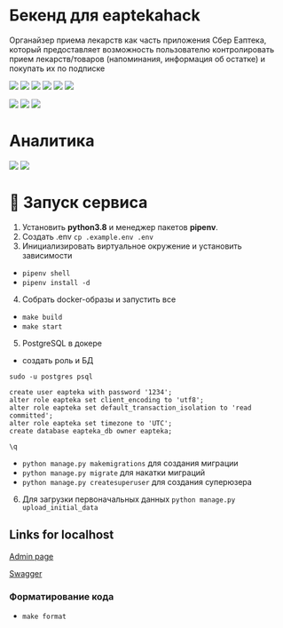 # Бекенд для eaptekahack

Органайзер приема лекарств как часть приложения Сбер Еаптека, который предоставляет возможность пользователю контролировать прием лекарств/товаров (напоминания, информация об остатке) и покупать их по подписке


![](https://img.shields.io/badge/python-black)
![](https://img.shields.io/badge/django-black)
![](https://img.shields.io/badge/drf-black)
![](https://img.shields.io/badge/postgres-black)
![](https://img.shields.io/badge/celery-black)
![](https://img.shields.io/badge/redis-black)

[![](https://img.shields.io/badge/code%20style-black-000000.svg)](https://github.com/psf/black)
![](https://img.shields.io/badge/code_style-isort-black)
![](https://img.shields.io/badge/code_style-flake8-black)

# Аналитика

[![](https://img.shields.io/badge/Miro-UserStory_Map-00000.svg)](https://miro.com/app/board/o9J_lBnpZfM=/)
[![](https://img.shields.io/badge/Miro-MVP_CJM-00000.svg)](https://miro.com/app/board/o9J_lCcnyWY=/)


# 🚀 Запуск сервиса
1. Установить **python3.8** и менеджер пакетов **pipenv**.
2. Создать .env  `cp .example.env .env`
2. Инициализировать виртуальное окружение и установить зависимости
- `pipenv shell`
- `pipenv install -d`

4. Собрать docker-образы и запустить все
- `make build`
- `make start`

5. PostgreSQL в докере
- создать роль и БД
```  
sudo -u postgres psql

create user eapteka with password '1234';
alter role eapteka set client_encoding to 'utf8';
alter role eapteka set default_transaction_isolation to 'read committed';
alter role eapteka set timezone to 'UTC';
create database eapteka_db owner eapteka;

\q
```
- `python manage.py makemigrations` для создания миграции
- `python manage.py migrate` для накатки миграций
- `python manage.py createsuperuser` для создания суперюзера

6. Для загрузки первоначальных данных `python manage.py upload_initial_data`

## Links for localhost
[Admin page](http://localhost:8000/admin)

[Swagger](http://localhost:8000/swagger)

### Форматирование кода
- `make format`